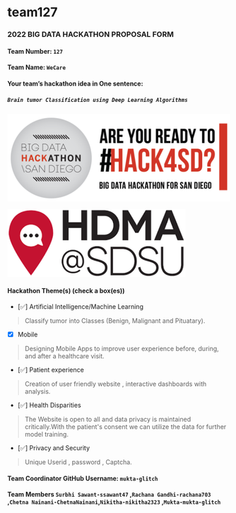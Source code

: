 # team127
### 2022 BIG DATA HACKATHON PROPOSAL FORM

#### Team Number: `127`  

#### Team Name: `WeCare`    
  
#### Your team’s hackathon idea in One sentence:
##### `Brain tumor Classification using Deep Learning Algorithms `



![bigdatahackathon4sd](https://github.com/BigDataForSanDiego/bigdataforsandiego.github.io/blob/master/templates/img/Hackathon-Promot-Img-1.png?raw=true "Big Data Hackathon for San Diego 2022")  

<img height="10%" width="80%" alt="hdma" src="https://github.com/BigDataForSanDiego/bigdataforsandiego.github.io/blob/master/templates/img/hdma2.png?raw=true"> 


#### Hackathon Theme(s) (check a box(es))
- [✅] Artificial Intelligence/Machine Learning 
> Classify tumor into Classes (Benign, Malignant and Pituatary).
- [X] Mobile
> Designing Mobile Apps to improve user experience before, during, and after a healthcare visit.
- [✅] Patient experience
> Creation of user friendly website , interactive dashboards with analysis.
- [✅] Health Disparities
> The Website is open to all and data privacy is maintained critically.With the patient's consent we can utilize the data for further model training.
- [✅] Privacy and Security
> Unique Userid , password , Captcha.

#### Team Coordinator GitHub Username: `mukta-glitch`

#### Team Members `Surbhi Sawant-ssawant47` ,`Rachana Gandhi-rachana703` ,`Chetna Nainani-ChetnaNainani`,`Nikitha-nikitha2323` ,`Mukta-mukta-glitch`
